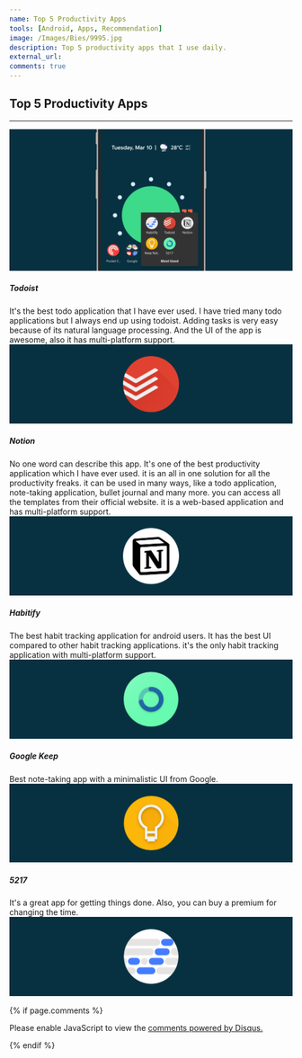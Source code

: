 ```yaml
---
name: Top 5 Productivity Apps
tools: [Android, Apps, Recommendation]
image: /Images/Bies/9995.jpg
description: Top 5 productivity apps that I use daily.
external_url:
comments: true
---
```

## **Top 5 Productivity Apps**
---
![alt text](/Images/Bies/9995.jpg "1")

##### **Todoist**
It's the best todo application that I have ever used. I have tried many todo applications but I always end up using todoist. Adding tasks is very easy because of its natural language processing. And the UI of the app is awesome, also it has multi-platform support.
![alt text](/Images/Bies/9995-1.jpg "1")

##### **Notion**
No one word can describe this app. It's one of the best productivity application which I have ever used. it is an all in one solution for all the productivity freaks. it can be used in many ways, like a todo application, note-taking application, bullet journal and many more. you can access all the templates from their official website. it is a web-based application and has multi-platform support.
![alt text](/Images/Bies/9995-2.jpg "2")

##### **Habitify**
The best habit tracking application for android users. It has the best UI compared to other habit tracking applications. it's the only habit tracking application with multi-platform support.
![alt text](/Images/Bies/9995-3.jpg "3")

##### **Google Keep**
Best note-taking app with a minimalistic UI from Google.
![alt text](/Images/Bies/9995-4.jpg "4")

##### **5217**
It's a great app for getting things done. Also, you can buy a premium for changing the time.
![alt text](/Images/Bies/9995-5.jpg "5")

{% if page.comments %}

<div id="disqus_thread"></div>
<script>

/**
*  RECOMMENDED CONFIGURATION VARIABLES: EDIT AND UNCOMMENT THE SECTION BELOW TO INSERT DYNAMIC VALUES FROM YOUR PLATFORM OR CMS.
*  LEARN WHY DEFINING THESE VARIABLES IS IMPORTANT: https://disqus.com/admin/universalcode/#configuration-variables*/
/*
var disqus_config = function () {
this.page.url = PAGE_URL;  // Replace PAGE_URL with your page's canonical URL variable
this.page.identifier = PAGE_IDENTIFIER; // Replace PAGE_IDENTIFIER with your page's unique identifier variable
};
*/
(function() { // DON'T EDIT BELOW THIS LINE
var d = document, s = d.createElement('script');
s.src = 'https://vyshnavgangadharan.disqus.com/embed.js';
s.setAttribute('data-timestamp', +new Date());
(d.head || d.body).appendChild(s);
})();
</script>
<noscript>Please enable JavaScript to view the <a href="https://disqus.com/?ref_noscript">comments powered by Disqus.</a></noscript>

{% endif %}